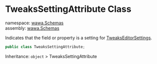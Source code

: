 # TweaksSettingAttribute Class

namespace: [wawa\.Schemas](../wawa.Schemas.md)<br />
assembly: [wawa\.Schemas](../../wawa.Schemas.md)

Indicates that the field or property is a setting for [TweaksEditorSettings](../../wawa.Schemas/wawa.Schemas/TweaksEditorSettings.md)\.

```csharp
public class TweaksSettingAttribute;
```

Inheritance: `object` > TweaksSettingAttribute

